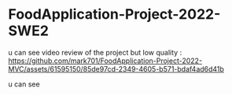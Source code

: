 # FoodApplication-Project-2022-SWE2

u can see video review of the project but low quality :
https://github.com/mark701/FoodApplication-Project-2022-MVC/assets/61595150/85de97cd-2349-4605-b571-bdaf4ad6d41b


u can see
